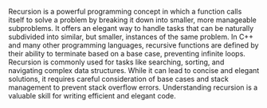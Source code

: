 Recursion is a powerful programming concept in which a function calls itself to solve a problem by breaking it down into smaller, more manageable subproblems. It offers an elegant way to handle tasks that can be naturally subdivided into similar, but smaller, instances of the same problem. In C++ and many other programming languages, recursive functions are defined by their ability to terminate based on a base case, preventing infinite loops. Recursion is commonly used for tasks like searching, sorting, and navigating complex data structures. While it can lead to concise and elegant solutions, it requires careful consideration of base cases and stack management to prevent stack overflow errors. Understanding recursion is a valuable skill for writing efficient and elegant code.
